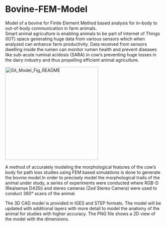# Bovine-FEM-Model
Model of a bovine for Finite Element Method based analysis for in-body to out-of-body communication in farm animals.  
Smart animal agriculture is enabling animals to be part of Internet of Things (IOT) space generating huge data from various sensors which when analyzed can enhance farm productivity. Data received from sensors dwelling inside the rumen can monitor rumen health and prevent diseases like sub-acute ruminal acidosis (SARA) in cow’s preventing huge losses in the dairy industry and thus propelling efficient animal agriculture. 

<img width="299" alt="Git_Model_Fig_README" src="https://user-images.githubusercontent.com/68520332/135781181-f29a63d6-e89f-4d92-a80e-233bcd58d76d.png">

A method of accurately modeling the morphological features of the cow’s body for path loss studies using FEM based simulations is done to generate the bovine model.In order to precisely model the morphological traits of the animal under study, a series of experiments were conducted where RGB-D (Realsense D435i) and stereo cameras (Zed Stereo Camera) were used to conduct 360° scans of the animal.

The 3D CAD model is provided in IGES and STEP formats. The model will be updated with additional layers with more detail to model the anatomy of the animal for studies with higher accuracy. The PNG file shows a 2D view of the model with the dimensions. 
